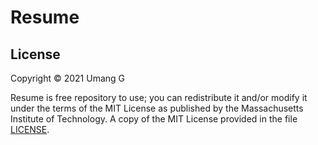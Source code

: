 # Resume

## License
Copyright &copy; 2021 Umang G

Resume is free repository to use; you can redistribute it and/or modify it under the terms
of the MIT License as published by the Massachusetts Institute of Technology. A copy of 
the MIT License provided in the file [LICENSE](LICENSE).
